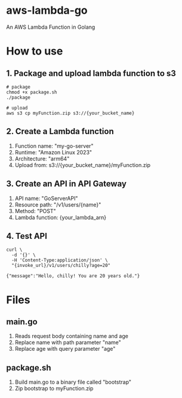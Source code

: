 # aws-lambda-go
An AWS Lambda Function in Golang

# How to use
## 1. Package and upload lambda function to s3
```shell
# package
chmod +x package.sh
./package

# upload
aws s3 cp myFunction.zip s3://{your_bucket_name}
```

## 2. Create a Lambda function
1. Function name: "my-go-server"
2. Runtime: "Amazon Linux 2023"
3. Architecture: "arm64"
4. Upload from: s3://{your_bucket_name}/myFunction.zip

## 3. Create an API in API Gateway
1. API name: "GoServerAPI"
2. Resource path: "/v1/users/{name}"
3. Method: "POST"
4. Lambda function: {your_lambda_arn}

## 4. Test API
```shell
curl \
  -d '{}' \
  -H 'Content-Type:application/json' \
  "{invoke_url}/v1/users/chilly?age=20"

{"message":"Hello, chilly! You are 20 years old."}
```

# Files 
## main.go
1. Reads request body containing name and age
2. Replace name with path parameter "name"
3. Replace age with query parameter "age"

## package.sh
1. Build main.go to a binary file called "bootstrap"
2. Zip bootstrap to myFunction.zip
